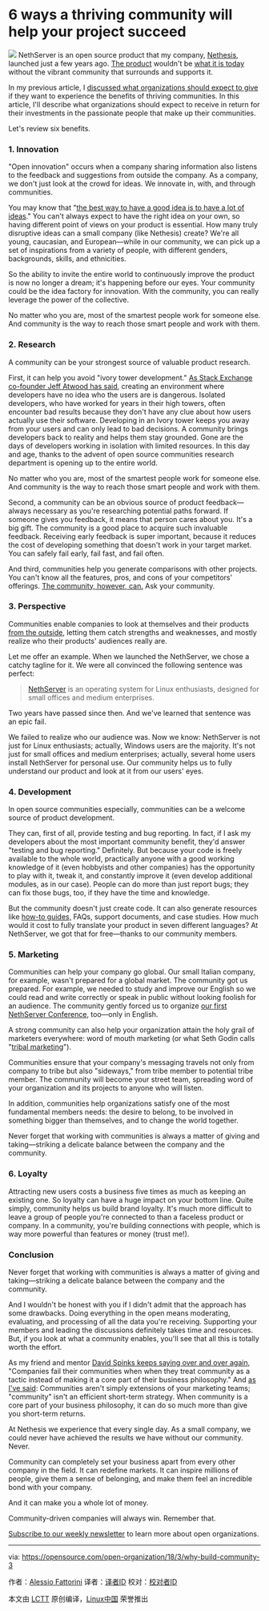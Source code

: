 6 ways a thriving community will help your project succeed
======

![](https://opensource.com/sites/default/files/styles/image-full-size/public/lead-images/open_community_lead.jpg?itok=F9KKLI7x)
NethServer is an open source product that my company, [Nethesis][1], launched just a few years ago. [The product][2] wouldn't be [what it is today][3] without the vibrant community that surrounds and supports it.

In my previous article, I [discussed what organizations should expect to give][4] if they want to experience the benefits of thriving communities. In this article, I'll describe what organizations should expect to receive in return for their investments in the passionate people that make up their communities.

Let's review six benefits.

### 1\. Innovation

"Open innovation" occurs when a company sharing information also listens to the feedback and suggestions from outside the company. As a company, we don't just look at the crowd for ideas. We innovate in, with, and through communities.

You may know that "[the best way to have a good idea is to have a lot of ideas][5]." You can't always expect to have the right idea on your own, so having different point of views on your product is essential. How many truly disruptive ideas can a small company (like Nethesis) create? We're all young, caucasian, and European—while in our community, we can pick up a set of inspirations from a variety of people, with different genders, backgrounds, skills, and ethnicities.

So the ability to invite the entire world to continuously improve the product is now no longer a dream; it's happening before our eyes. Your community could be the idea factory for innovation. With the community, you can really leverage the power of the collective.

No matter who you are, most of the smartest people work for someone else. And community is the way to reach those smart people and work with them.

### 2\. Research

A community can be your strongest source of valuable product research.

First, it can help you avoid "ivory tower development." [As Stack Exchange co-founder Jeff Atwood has said][6], creating an environment where developers have no idea who the users are is dangerous. Isolated developers, who have worked for years in their high towers, often encounter bad results because they don't have any clue about how users actually use their software. Developing in an Ivory tower keeps you away from your users and can only lead to bad decisions. A community brings developers back to reality and helps them stay grounded. Gone are the days of developers working in isolation with limited resources. In this day and age, thanks to the advent of open source communities research department is opening up to the entire world.

No matter who you are, most of the smartest people work for someone else. And community is the way to reach those smart people and work with them.

Second, a community can be an obvious source of product feedback—always necessary as you're researching potential paths forward. If someone gives you feedback, it means that person cares about you. It's a big gift. The community is a good place to acquire such invaluable feedback. Receiving early feedback is super important, because it reduces the cost of developing something that doesn't work in your target market. You can safely fail early, fail fast, and fail often.

And third, communities help you generate comparisons with other projects. You can't know all the features, pros, and cons of your competitors' offerings. [The community, however, can.][7] Ask your community.

### 3\. Perspective

Communities enable companies to look at themselves and their products [from the outside][8], letting them catch strengths and weaknesses, and mostly realize who their products' audiences really are.

Let me offer an example. When we launched the NethServer, we chose a catchy tagline for it. We were all convinced the following sentence was perfect:

> [NethServer][9] is an operating system for Linux enthusiasts, designed for small offices and medium enterprises.

Two years have passed since then. And we've learned that sentence was an epic fail.

We failed to realize who our audience was. Now we know: NethServer is not just for Linux enthusiasts; actually, Windows users are the majority. It's not just for small offices and medium enterprises; actually, several home users install NethServer for personal use. Our community helps us to fully understand our product and look at it from our users' eyes.

### 4\. Development

In open source communities especially, communities can be a welcome source of product development.

They can, first of all, provide testing and bug reporting. In fact, if I ask my developers about the most important community benefit, they'd answer "testing and bug reporting." Definitely. But because your code is freely available to the whole world, practically anyone with a good working knowledge of it (even hobbyists and other companies) has the opportunity to play with it, tweak it, and constantly improve it (even develop additional modules, as in our case). People can do more than just report bugs; they can fix those bugs, too, if they have the time and knowledge.

But the community doesn't just create code. It can also generate resources like [how-to guides,][10] FAQs, support documents, and case studies. How much would it cost to fully translate your product in seven different languages? At NethServer, we got that for free—thanks to our community members.

### 5\. Marketing

Communities can help your company go global. Our small Italian company, for example, wasn't prepared for a global market. The community got us prepared. For example, we needed to study and improve our English so we could read and write correctly or speak in public without looking foolish for an audience. The community gently forced us to organize [our first NethServer Conference][11], too—only in English.

A strong community can also help your organization attain the holy grail of marketers everywhere: word of mouth marketing (or what Seth Godin calls "[tribal marketing][12]").

Communities ensure that your company's messaging travels not only from company to tribe but also "sideways," from tribe member to potential tribe member. The community will become your street team, spreading word of your organization and its projects to anyone who will listen.

In addition, communities help organizations satisfy one of the most fundamental members needs: the desire to belong, to be involved in something bigger than themselves, and to change the world together.

Never forget that working with communities is always a matter of giving and taking—striking a delicate balance between the company and the community.

### 6\. Loyalty

Attracting new users costs a business five times as much as keeping an existing one. So loyalty can have a huge impact on your bottom line. Quite simply, community helps us build brand loyalty. It's much more difficult to leave a group of people you're connected to than a faceless product or company. In a community, you're building connections with people, which is way more powerful than features or money (trust me!).

### Conclusion

Never forget that working with communities is always a matter of giving and taking—striking a delicate balance between the company and the community.

And I wouldn't be honest with you if I didn't admit that the approach has some drawbacks. Doing everything in the open means moderating, evaluating, and processing of all the data you're receiving. Supporting your members and leading the discussions definitely takes time and resources. But, if you look at what a community enables, you'll see that all this is totally worth the effort.

As my friend and mentor [David Spinks keeps saying over and over again][13], "Companies fail their communities when when they treat community as a tactic instead of making it a core part of their business philosophy." And [as I've said][4]: Communities aren't simply extensions of your marketing teams; "community" isn't an efficient short-term strategy. When community is a core part of your business philosophy, it can do so much more than give you short-term returns.

At Nethesis we experience that every single day. As a small company, we could never have achieved the results we have without our community. Never.

Community can completely set your business apart from every other company in the field. It can redefine markets. It can inspire millions of people, give them a sense of belonging, and make them feel an incredible bond with your company.

And it can make you a whole lot of money.

Community-driven companies will always win. Remember that.

[Subscribe to our weekly newsletter][14] to learn more about open organizations.

--------------------------------------------------------------------------------

via: https://opensource.com/open-organization/18/3/why-build-community-3

作者：[Alessio Fattorini][a]
译者：[译者ID](https://github.com/译者ID)
校对：[校对者ID](https://github.com/校对者ID)

本文由 [LCTT](https://github.com/LCTT/TranslateProject) 原创编译，[Linux中国](https://linux.cn/) 荣誉推出

[a]:https://opensource.com/users/alefattorini
[1]:http://www.nethesis.it/
[2]:https://www.nethserver.org/
[3]:https://distrowatch.com/table.php?distribution=nethserver
[4]:https://opensource.com/open-organization/18/2/why-build-community-2
[5]:https://www.goodreads.com/author/quotes/52938.Linus_Pauling
[6]:https://blog.codinghorror.com/ivory-tower-development/
[7]:https://community.nethserver.org/tags/comparison
[8]:https://community.nethserver.org/t/improve-our-communication/2569
[9]:http://www.nethserver.org/
[10]:https://community.nethserver.org/c/howto
[11]:https://community.nethserver.org/t/nethserver-conference-in-italy-sept-29-30-2017/6404
[12]:https://www.ted.com/talks/seth_godin_on_the_tribes_we_lead
[13]:http://cmxhub.com/article/community-business-philosophy-tactic/
[14]:https://opensource.com/open-organization/resources/newsletter
